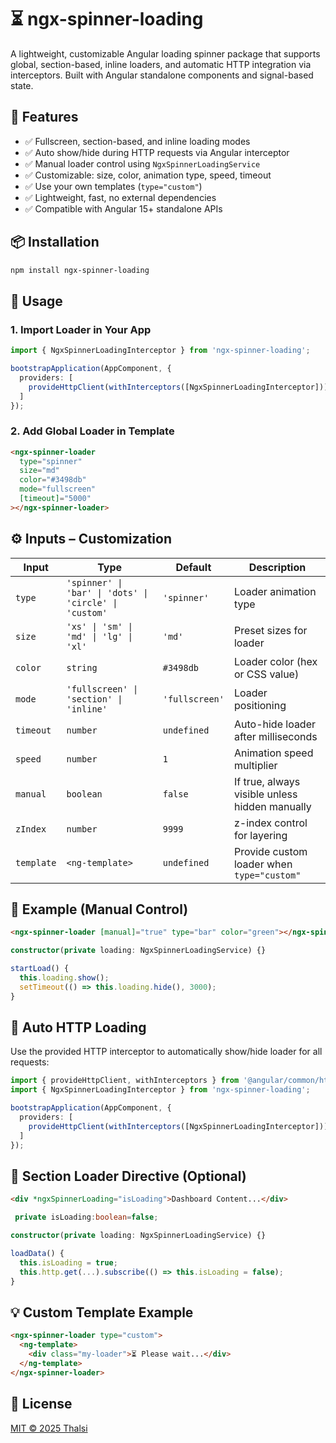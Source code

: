 # ⏳ ngx-spinner-loading

A lightweight, customizable Angular loading spinner package that supports global, section-based, inline loaders, and automatic HTTP integration via interceptors. Built with Angular standalone components and signal-based state.

## 🚀 Features

- ✅ Fullscreen, section-based, and inline loading modes
- ✅ Auto show/hide during HTTP requests via Angular interceptor
- ✅ Manual loader control using `NgxSpinnerLoadingService`
- ✅ Customizable: size, color, animation type, speed, timeout
- ✅ Use your own templates (`type="custom"`)
- ✅ Lightweight, fast, no external dependencies
- ✅ Compatible with Angular 15+ standalone APIs

## 📦 Installation

```bash
npm install ngx-spinner-loading
```

## 🧩 Usage

### 1. Import Loader in Your App

```ts
import { NgxSpinnerLoadingInterceptor } from 'ngx-spinner-loading';

bootstrapApplication(AppComponent, {
  providers: [
    provideHttpClient(withInterceptors([NgxSpinnerLoadingInterceptor]))
  ]
});
```

### 2. Add Global Loader in Template

```html
<ngx-spinner-loader
  type="spinner"
  size="md"
  color="#3498db"
  mode="fullscreen"
  [timeout]="5000"
></ngx-spinner-loader>
```

## ⚙️ Inputs – Customization

| Input      | Type                                                   | Default        | Description                                          |
|------------|--------------------------------------------------------|----------------|------------------------------------------------------|
| `type`     | `'spinner' \| 'bar' \| 'dots' \| 'circle' \| 'custom'` | `'spinner'`    | Loader animation type                                |
| `size`     | `'xs' \| 'sm' \| 'md' \| 'lg' \| 'xl'`                  | `'md'`         | Preset sizes for loader                              |
| `color`    | `string`                                               | `#3498db`      | Loader color (hex or CSS value)                     |
| `mode`     | `'fullscreen' \| 'section' \| 'inline'`                | `'fullscreen'` | Loader positioning                                   |
| `timeout`  | `number`                                               | `undefined`    | Auto-hide loader after milliseconds                  |
| `speed`    | `number`                                               | `1`            | Animation speed multiplier                           |
| `manual`   | `boolean`                                              | `false`        | If true, always visible unless hidden manually       |
| `zIndex`   | `number`                                               | `9999`         | z-index control for layering                         |
| `template` | `<ng-template>`                                        | `undefined`    | Provide custom loader when `type="custom"`           |

## 🧪 Example (Manual Control)

```html
<ngx-spinner-loader [manual]="true" type="bar" color="green"></ngx-spinner-loader>
```

```ts
constructor(private loading: NgxSpinnerLoadingService) {}

startLoad() {
  this.loading.show();
  setTimeout(() => this.loading.hide(), 3000);
}
```

## 🔁 Auto HTTP Loading

Use the provided HTTP interceptor to automatically show/hide loader for all requests:

```ts
import { provideHttpClient, withInterceptors } from '@angular/common/http';
import { NgxSpinnerLoadingInterceptor } from 'ngx-spinner-loading';

bootstrapApplication(AppComponent, {
  providers: [
    provideHttpClient(withInterceptors([NgxSpinnerLoadingInterceptor]))
  ]
});
```

## 🧩 Section Loader Directive (Optional)

```html
<div *ngxSpinnerLoading="isLoading">Dashboard Content...</div>
```

```ts
 private isLoading:boolean=false;

constructor(private loading: NgxSpinnerLoadingService) {}

loadData() {
  this.isLoading = true;
  this.http.get(...).subscribe(() => this.isLoading = false);
}
```
## 💡 Custom Template Example

```html
<ngx-spinner-loader type="custom">
  <ng-template>
    <div class="my-loader">⏳ Please wait...</div>
  </ng-template>
</ngx-spinner-loader>
```

## 📄 License

[MIT © 2025 Thalsi](https://github.com/thalsi/ngx-spinner-loading/blob/master/LICENSE)